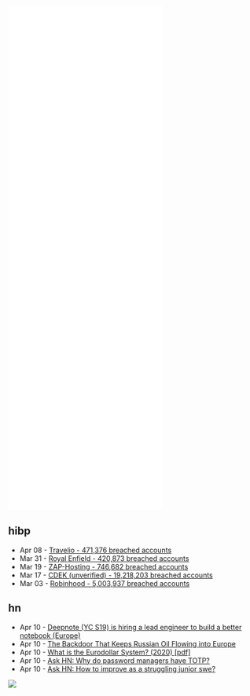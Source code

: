 ![Metrics](https://raw.githubusercontent.com/phixion/phixion/master/metrics.svg)

## hibp

<!--
for https://github.com/phixion/phixion/blob/main/.github/workflows/feeds.yml
-->
<!--START_SECTION:haveibeenpwnd-->
- Apr 08 - [Travelio - 471,376 breached accounts](https://haveibeenpwned.com/PwnedWebsites#Travelio)
- Mar 31 - [Royal Enfield - 420,873 breached accounts](https://haveibeenpwned.com/PwnedWebsites#RoyalEnfield)
- Mar 19 - [ZAP-Hosting - 746,682 breached accounts](https://haveibeenpwned.com/PwnedWebsites#ZAPHosting)
- Mar 17 - [CDEK (unverified) - 19,218,203 breached accounts](https://haveibeenpwned.com/PwnedWebsites#CDEK)
- Mar 03 - [Robinhood - 5,003,937 breached accounts](https://haveibeenpwned.com/PwnedWebsites#Robinhood)
<!--END_SECTION:haveibeenpwnd-->

## hn

<!--
for https://github.com/phixion/phixion/blob/main/.github/workflows/feeds.yml
-->
<!--START_SECTION:hn-->
- Apr 10 - [Deepnote (YC S19) is hiring a lead engineer to build a better notebook (Europe)](https://deepnote.com/join-us)
- Apr 10 - [The Backdoor That Keeps Russian Oil Flowing into Europe](https://www.bloombergquint.com/gadfly/ukraine-war-this-backdoor-keeps-russian-oil-flowing-into-europe)
- Apr 10 - [What is the Eurodollar System? (2020) [pdf]](https://research.rabobank.com/markets/en/documents/279278_2475340_yourollover-dollar.pdf)
- Apr 10 - [Ask HN: Why do password managers have TOTP?](https://news.ycombinator.com/item?id=30974585)
- Apr 10 - [Ask HN: How to improve as a struggling junior swe?](https://news.ycombinator.com/item?id=30974544)
<!--END_SECTION:hn-->

<!--
for https://yhype.me
-->
![](https://hit.yhype.me/github/profile?user_id=13013670)
